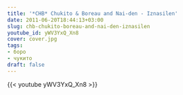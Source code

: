 ```yaml
---
title: '*CHB* Chukito & Boreau and Nai-den - Iznasilen'
date: 2011-06-20T18:44:13+03:00
slug: chb-chukito-boreau-and-nai-den-iznasilen
youtube_id: yWV3YxQ_Xn8
cover: cover.jpg
tags:
- боро
- чукито
draft: false
---
```


{{< youtube yWV3YxQ_Xn8 >}}
